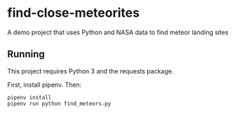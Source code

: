 # find-close-meteorites
A demo project that uses Python and NASA data to find meteor landing sites

## Running

This project requires Python 3 and the requests package.

First, install pipenv.  Then:

```
pipenv install
pipenv run python find_meteors.py
```
